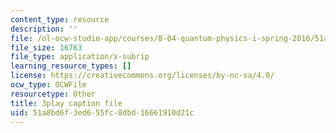 ```yaml
---
content_type: resource
description: ''
file: /ol-ocw-studio-app/courses/8-04-quantum-physics-i-spring-2016/51a8bd6f3ed655fc8dbd16661910d21c_jANZxzetPaQ.vtt
file_size: 16763
file_type: application/x-subrip
learning_resource_types: []
license: https://creativecommons.org/licenses/by-nc-sa/4.0/
ocw_type: OCWFile
resourcetype: Other
title: 3play caption file
uid: 51a8bd6f-3ed6-55fc-8dbd-16661910d21c
---
```

